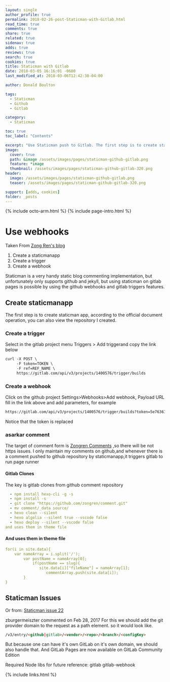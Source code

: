 ```yaml
---
layout: single
author_profile: true
permalink: 2018-02-26-post-Staticman-with-Gitlab.html
read_time: true
comments: true
share: true
related: true
sidenav: true
adds: true
reviews: true
search: true
cookies: true
title: Staticman with Gitlab
date: 2018-03-05 16:16:01 -0600
last_modified_at: 2018-03-06T12:42:38-04:00

author: Donald Boulton

tags:
  - Staticman
  - Github
  - Gitlab

category:
  - Staticman

toc: true
toc_label: "Contents"

excerpt: "Use Staticman push to Gitlab. The first step is to create staticman app, according to the official document operation, you can also view the repository I created."
image:
  cover: true
  path: &image /assets/images/pages/staticman-github-gitlab.png
  feature: *image
  thumbnail: /assets/images/pages/staticman-github-gitlab-320.png
header:
  image: /assets/images/pages/staticman-github-gitlab.png
  teaser: /assets/images/pages/staticman-github-gitlab-320.png

support: [adds, cookies]
folder: _posts
---
```


{% include octo-arm.html %}
{% include page-intro.html %}

# Use webhooks

Taken From [Zong Ren's blog](https://zongren.me/2016/09/23/use-staticman-in-gitlab-pages/#%E5%88%9B%E5%BB%BAstaticmanapp)

1. Create a staticmanapp
2. Create a trigger
3. Create a webhook

Staticman is a very handy static blog commenting implementation, but unfortunately only supports github and jekyll, but using staticman on gitlab pages is possible by using the github webhooks and gitlab triggers features.

## Create staticmanapp

The first step is to create staticman app, according to the official document operation, you can also view the repository I created.

### Create a trigger

Select in the gitlab project menu Triggers > Add triggerand copy the link below

```html
curl -X POST \
     -F token=TOKEN \
     -F ref=REF_NAME \
     https://gitlab.com/api/v3/projects/1400576/trigger/builds
```

### Create a webhook

Click on the github project Settings>Webhooks>Add webhook, Payload URL fill in the link above and add parameters, for example

```html
https://gitlab.com/api/v3/projects/1400576/trigger/builds?token=5e763611ads5fb89598220414e334b&ref=master
```

Notice that the token is replaced

### asarkar comment

The target of comment form is [Zongren Comments](https://api.staticman.net/v2/entry/zongren/comment/master/) ,so there will be not https issues.
I only maintain my comments on github,and whenever there is a comment pushed to github repository by staticmanapp,it triggers gitlab to run page runner

#### Gitlab Clones

The key is gitlab clones from github comment repository

```yaml
  - npm install hexo-cli -g -s
  - npm install -s
  - git clone "https://github.com/zongren/comment.git"
  - mv comment/_data source/
  - hexo clean --silent
  - hexo algolia --silent true --vscode false
  - hexo deploy --silent --vscode false
and uses them in theme file
```

#### And uses them in theme file

```yaml
for(i in site.data){
    var nameArray = i.split('/');
        var postName = nameArray[0];
            if(postName == slug){
               site.data[i]["fileName"] = nameArray[1];
                  commentArray.push(site.data[i]);
        }
}
````

## Staticman Issues

Or from: [Staticman issue 22](https://github.com/eduardoboucas/staticman/issues/22)

zburgermeiszter commented on Feb 28, 2017
For this we should add the git provider domain to the request as a path element.
so it would look like.

```html
/v3/entry/<github|gitlab>/<vendor>/<repo>/<branch>/<configKey>
```

But because one can have it's own GitLab on it's own domain, we should also handle that.
And GitLab Pages are now available on GitLab Community Edition

Required Node libs for future reference:
gitlab
gitlab-webhook

{% include links.html %}